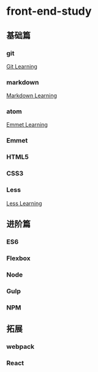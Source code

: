 # front-end-study

## 基础篇

### git

[Git Learning](./git/Git-Learning.md)

### markdown

[Markdown Learning](./markdown/Markdown-Learning.md)

### atom

[Emmet Learning](./emmet/Emmet-Learning.md)

### Emmet

### HTML5

### CSS3

### Less

[Less Learning](./less/Less-Learning.md)

## 进阶篇

### ES6

### Flexbox

### Node

### Gulp

### NPM

## 拓展

### webpack

### React

